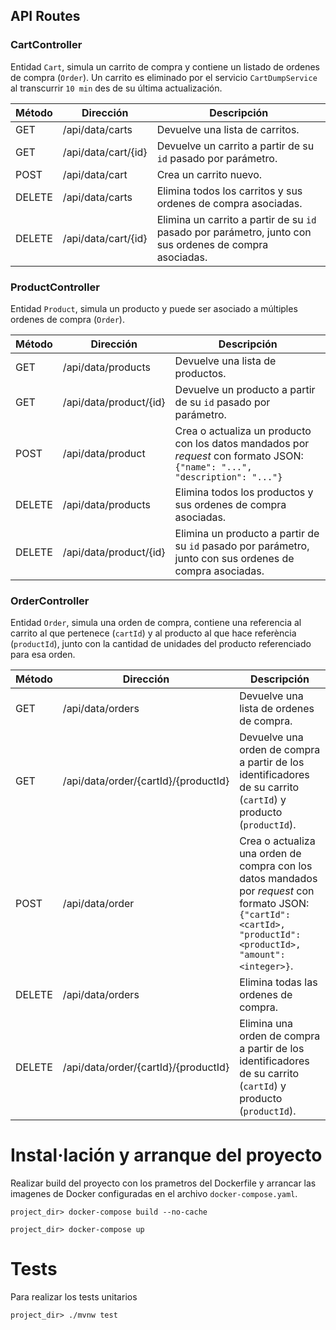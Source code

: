 
## API Routes

### CartController

Entidad `Cart`, simula un carrito de compra y contiene un listado de ordenes de compra (`Order`). Un carrito es eliminado por el servicio `CartDumpService` al transcurrir `10 min` des de su última actualización.

| Método | Dirección           | Descripción                                                                                             |
|--------|---------------------|---------------------------------------------------------------------------------------------------------|
| GET    | /api/data/carts     | Devuelve una lista de carritos.                                                                         |
| GET    | /api/data/cart/{id} | Devuelve un carrito a partir de su `id` pasado por parámetro.                                           |
| POST   | /api/data/cart      | Crea un carrito nuevo.                                                                                  |
| DELETE | /api/data/carts     | Elimina todos los carritos y sus ordenes de compra asociadas.                                           |    
| DELETE | /api/data/cart/{id} | Elimina un carrito a partir de su `id` pasado por parámetro, junto con sus ordenes de compra asociadas. |

### ProductController

Entidad `Product`, simula un producto y puede ser asociado a múltiples ordenes de compra (`Order`).

| Método | Dirección              | Descripción                                                                                                                 |
|--------|------------------------|-----------------------------------------------------------------------------------------------------------------------------|
| GET    | /api/data/products     | Devuelve una lista de productos.                                                                                            |
| GET    | /api/data/product/{id} | Devuelve un producto a partir de su `id` pasado por parámetro.                                                              |
| POST   | /api/data/product      | Crea o actualiza un producto con los datos mandados por *request* con formato JSON: `{"name": "...", "description": "..."}` |
| DELETE | /api/data/products     | Elimina todos los productos y sus ordenes de compra asociadas.                                                              |    
| DELETE | /api/data/product/{id} | Elimina un producto a partir de su `id` pasado por parámetro, junto con sus ordenes de compra asociadas.                    |

### OrderController

Entidad `Order`, simula una orden de compra, contiene una referencia al carrito al que pertenece (`cartId`) y al producto al que hace referència (`productId`), junto con la cantidad de unidades del producto referenciado para esa orden.

| Método | Dirección                            | Descripción                                                                                                                                                              |
|--------|--------------------------------------|--------------------------------------------------------------------------------------------------------------------------------------------------------------------------|
| GET    | /api/data/orders                     | Devuelve una lista de ordenes de compra.                                                                                                                                 |
| GET    | /api/data/order/{cartId}/{productId} | Devuelve una orden de compra a partir de los identificadores de su carrito (`cartId`) y producto (`productId`).                                                          |
| POST   | /api/data/order                      | Crea o actualiza una orden de compra con los datos mandados por *request* con formato JSON: `{"cartId": <cartId>, "productId": <productId>, "amount": <integer>}`. |
| DELETE | /api/data/orders                     | Elimina todas las ordenes de compra.                                                                                                                                     |    
| DELETE | /api/data/order/{cartId}/{productId} | Elimina una orden de compra a partir de los identificadores de su carrito (`cartId`) y producto (`productId`).                                                           |

# Instal·lación y arranque del proyecto

Realizar build del proyecto con los prametros del Dockerfile y arrancar las imagenes de Docker configuradas en el archivo `docker-compose.yaml`.

```
project_dir> docker-compose build --no-cache

project_dir> docker-compose up
```

# Tests

Para realizar los tests unitarios

```
project_dir> ./mvnw test
```
